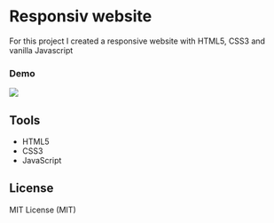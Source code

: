 # Responsiv website 
For this project I created a responsive website with HTML5, CSS3 and vanilla Javascript


### Demo
![](demo.gif)


## Tools
* HTML5
* CSS3
* JavaScript


## License
MIT License (MIT)
